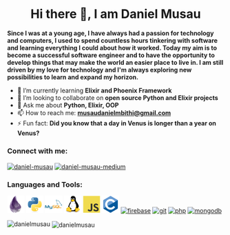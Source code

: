<h1 align="center">Hi there 👋, I am Daniel Musau</h1>

**Since I was at a young age, I have always had a passion for technology and computers, I used to spend countless hours tinkering with software and learning everything I could about how it worked. Today my aim is to become a successful software engineer and to have the opportunity to develop things that may make the world an easier place to live in. I am still driven by my love for technology and I'm always exploring new possibilities to learn and expand my horizon.**


- 🌱 I’m currently learning **Elixir and Phoenix Framework**
- 👯 I’m looking to collaborate on **open source Python and Elixir projects**
- 💬 Ask me about **Python, Elixir, OOP**
- 📫 How to reach me: **musaudanielmbithi@gmail.com**
- ⚡ Fun fact: **Did you know that a day in Venus is longer than a year on Venus?**

<h3 align="left">Connect with me:</h3>
<p align="left">
  <a href="https://www.linkedin.com/in/daniel-musau/" target="_blank" rel="noopener noreferrer"><img align="center" src="https://raw.githubusercontent.com/rahuldkjain/github-profile-readme-generator/master/src/images/icons/Social/linked-in-alt.svg" alt="daniel-musau" height="30" width="40" /></a>
  <a href="https://dannymusau.medium.com/"><img align="center" src="https://img.icons8.com/arcade/64/medium-logo.png" alt="daniel-musau-medium" height="30" width="40" /></a>
</p>


<h3 align="left">Languages and Tools:</h3>
<p align="left">
  <a href="https://elixir-lang.org"><img src="https://raw.githubusercontent.com/devicons/devicon/master/icons/elixir/elixir-original.svg" alt="elixir" width="40" height="40"/></a>
  <a href="https://www.python.org"><img src="https://raw.githubusercontent.com/devicons/devicon/master/icons/python/python-original.svg" alt="python" width="40" height="40"/></a>
  <a href="https://www.mysql.com/"><img src="https://raw.githubusercontent.com/devicons/devicon/master/icons/mysql/mysql-original-wordmark.svg" alt="mysql" width="40" height="40"/></a>
  <a href="https://www.linux.org/"><img src="https://raw.githubusercontent.com/devicons/devicon/master/icons/linux/linux-original.svg" alt="linux" width="40" height="40"/></a>
  <a href="https://developer.mozilla.org/en-US/docs/Web/JavaScript"><img src="https://raw.githubusercontent.com/devicons/devicon/master/icons/javascript/javascript-original.svg" alt="javascript" width="40" height="40"/></a>
  <a href="https://www.cprogramming.com/"><img src="https://raw.githubusercontent.com/devicons/devicon/master/icons/c/c-original.svg" alt="c" width="40" height="40"/></a>
  <a href="https://firebase.google.com/"><img src="https://www.vectorlogo.zone/logos/firebase/firebase-icon.svg" alt="firebase" width="40" height="40"/></a>
  <a href="https://git-scm.com/"><img src="https://www.vectorlogo.zone/logos/git-scm/git-scm-icon.svg" alt="git" width="40" height="40"/></a>
  <a href="https://www.php.net/"><img src="https://www.vectorlogo.zone/logos/php/php-horizontal.svg" alt="php" width="40" height="40"/></a>
  <a href="https://www.mongodb.com/"><img src="https://www.vectorlogo.zone/logos/mongodb/mongodb-ar21.svg" alt="mongodb" width="40" height="40"/></a>
</p>


<p><img align="left" src="https://github-readme-stats.vercel.app/api/top-langs?username=danielmusau&show_icons=true&locale=en&layout=compact" alt="danielmusau" /></p>

<p>&nbsp;<img align="center" src="https://github-readme-stats.vercel.app/api?username=danielmusau&show_icons=true&locale=en" alt="danielmusau" /></p>
